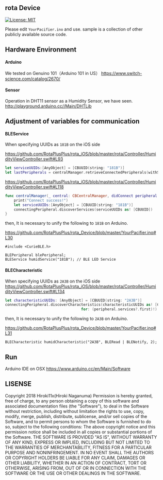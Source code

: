 ## rota Device
[![License: MIT](https://img.shields.io/badge/License-MIT-yellow.svg)](https://opensource.org/licenses/MIT)

Please edit `YourPacifier.ino` and use.
sample is a collection of other publicly available source code.

## Hardware Environment
#### Arduino
We tested on Genuino 101（Arduino 101 in US）
https://www.switch-science.com/catalog/2670/

#### Sensor
Operation in DHT11 sensor as a Humidity Sensor, we have seen.
http://playground.arduino.cc//Main/DHTLib

## Adjustment of variables for communication
#### BLEService
When specifying UUIDs as `181B` on the iOS side

https://github.com/RotaPlusPlus/rota_iOS/blob/master/rota/Controller/HumidityViewController.swift#L93

```swift
let serviceUUIDs:[AnyObject] = [CBUUID(string: "181B")]
let lastPeripherals = centralManager.retrieveConnectedPeripherals(withServices: serviceUUIDs as! [CBUUID] )
```

https://github.com/RotaPlusPlus/rota_iOS/blob/master/rota/Controller/HumidityViewController.swift#L118

```swift
func centralManager(_ central: CBCentralManager, didConnect peripheral: CBPeripheral) {
    print("Connect success!")
    let serviceUUIDs:[AnyObject] = [CBUUID(string: "181B")]
    connectingPeripheral.discoverServices(serviceUUIDs as! [CBUUID])
}
```

then, It is necessary to unify the following to `181B` on Arduino.

https://github.com/RotaPlusPlus/rota_Device/blob/master/YourPacifier.ino#L30

```Arduino
#include <CurieBLE.h>

BLEPeripheral blePeripheral;
BLEService humidService("181B"); // BLE LED Service
```

#### BLECharacteristic
When specifying UUIDs as `2A3B` on the iOS side
https://github.com/RotaPlusPlus/rota_iOS/blob/master/rota/Controller/HumidityViewController.swift#L134

```swift
let characteristicUUIDs: [AnyObject] = [CBUUID(string: "2A3B")]
connectingPeripheral.discoverCharacteristics(characteristicUUIDs as! [CBUUID],
                                   for: (peripheral.services?.first)!)
```

then, It is necessary to unify the following to `2A3B` on Arduino.

https://github.com/RotaPlusPlus/rota_Device/blob/master/YourPacifier.ino#L31

```Arduino
BLECharacteristic humidCharacteristic("2A3B", BLERead | BLENotify, 2);
```

## Run
Arduino IDE on OSX
https://www.arduino.cc/en/Main/Software

## LISENSE
Copyright 2018 Hiroki11x(Hiroki Naganuma)
Permission is hereby granted, free of charge, to any person obtaining a copy of this software and associated documentation files (the "Software"), to deal in the Software without restriction, including without limitation the rights to use, copy, modify, merge, publish, distribute, sublicense, and/or sell copies of the Software, and to permit persons to whom the Software is furnished to do so, subject to the following conditions:
The above copyright notice and this permission notice shall be included in all copies or substantial portions of the Software.
THE SOFTWARE IS PROVIDED "AS IS", WITHOUT WARRANTY OF ANY KIND, EXPRESS OR IMPLIED, INCLUDING BUT NOT LIMITED TO THE WARRANTIES OF MERCHANTABILITY, FITNESS FOR A PARTICULAR PURPOSE AND NONINFRINGEMENT. IN NO EVENT SHALL THE AUTHORS OR COPYRIGHT HOLDERS BE LIABLE FOR ANY CLAIM, DAMAGES OR OTHER LIABILITY, WHETHER IN AN ACTION OF CONTRACT, TORT OR OTHERWISE, ARISING FROM, OUT OF OR IN CONNECTION WITH THE SOFTWARE OR THE USE OR OTHER DEALINGS IN THE SOFTWARE.
